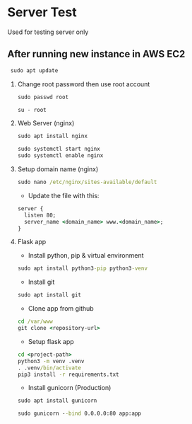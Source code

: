 # Server Test

Used for testing server only


## After running new instance in AWS EC2

```cmd
 sudo apt update
 ```

1. Change root password then use root account
   ```cmd
   sudo passwd root
   ```
   ```cmd
   su - root
   ```

2. Web Server (nginx)
   ```cmd
   sudo apt install nginx
   ```
   ```cmd
   sudo systemctl start nginx
   sudo systemctl enable nginx
   ```
   
2. Setup domain name (nginx)
   ```cmd
   sudo nano /etc/nginx/sites-available/default
   ```
   * Update the file with this:
   ```cmd
   server {
     listen 80;
     server_name <domain_name> www.<domain_name>;
   }
   ```

3. Flask app
   * Install python, pip & virtual environment
   ```cmd
   sudo apt install python3-pip python3-venv
   ```
   * Install git
   ```cmd
   sudo apt install git
   ```
   * Clone app from github
   ```cmd
   cd /var/www
   git clone <repository-url>
   ```
   * Setup flask app
   ```cmd
   cd <project-path>
   python3 -m venv .venv
   . .venv/bin/activate
   pip3 install -r requirements.txt
   ```
   * Install gunicorn (Production)
   ```cmd
   sudo apt install gunicorn
   ```
   ```cmd
   sudo gunicorn --bind 0.0.0.0:80 app:app
   ```
